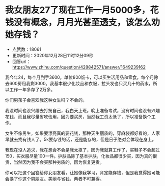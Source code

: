 # 我女朋友27了现在工作一月5000多，花钱没有概念，月月光甚至透支，该怎么劝她存钱？
- 点赞数：18061
- 更新时间：2020年12月28日11时12分09秒
- 回答url：https://www.zhihu.com/question/428842571/answer/1649239162
<body>
 <p data-pid="Eq7J_zrM">我今年24，每个月到手3600，单位800饭卡，可以买生活用品和零食，每个月除去600房租我剩3000。我基本很少化妆品和衣服，拉头发也只买几十的药水，所以工作一年多存了2万多。</p>
 <p data-pid="iWe7w2bz">你们男孩子会喜欢我这种女生吗？不会的。</p>
 <p data-pid="36eqThwT">我没时间也没兴趣去打扮自己，我白天上班，晚上准备考试，没有时间也没有兴趣花钱，而且我尽量省吃俭用，因为要买房，当然我工资太低了，所以准备换个工作。</p>
 <p data-pid="Ti5vR4QY">女生不像男生，如果要漂亮真的要花钱，那种天生丽质的，穿麻袋都好看的，人家早就去找有钱人了。5k要存钱的话，还是能存的，但是日子绝对会体现在身上。</p>
 <p data-pid="14MrDfno">我现在没人追求，我在想会不会是我太抠了，因为我就算工作了，买鞋子不会超过150，买衣服尽量100一件。护肤品除了基本护肤，化妆品都很少买，因为真的很贵，当然因为我不会买那种劣质的，因为恢复更贵。</p>
 <p data-pid="sha9OQbc">你可以把这个回答给你女朋友看，让她像我学习，肯定能存钱，但是我觉得她可能会换了你这个男朋友。美丽与省钱，两者不可兼得。</p>
</body>